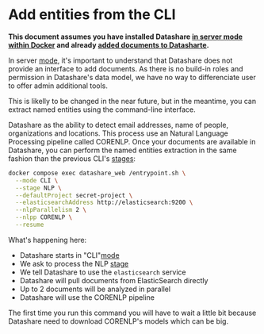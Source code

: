 # Add entities from the CLI

**This document assumes you have installed Datashare [in server mode within Docker](/server-mode/install-with-docker.md) and already [added documents to Datasharte](/server-mode/add-documents-from-the-cli.md).**

In server [mode](/concepts/running-modes.md), it's important to understand that Datashare does not provide an interface to add documents. As there is no build-in roles and permission in Datashare's data model, 
we have no way to differenciate user to offer admin additional tools.

This is likelly to be changed in the near future, but in the meantime, you can extract 
named entities using the command-line interface.

Datashare as the ability to detect email addresses, name of people, organizations and locations.
This process use an Natural Language Processing pipeline called CORENLP. Once your
documents are available in Datashare, you can perform the named entities extraction
in the same fashion than the previous CLI's [stages](/concepts/cli-stages.md):

```bash
docker compose exec datashare_web /entrypoint.sh \
  --mode CLI \
  --stage NLP \
  --defaultProject secret-project \
  --elasticsearchAddress http://elasticsearch:9200 \
  --nlpParallelism 2 \
  --nlpp CORENLP \
  --resume
```

What's happening here:

* Datashare starts in "CLI"[mode](/concepts/running-modes.md)
* We ask to process the NLP [stage](/concepts/cli-stages.md)
* We tell Datashare to use the `elasticsearch` service
* Datashare will pull documents from ElasticSearch directly 
* Up to 2 documents will be analyzed in parallel
* Datashare will use the CORENLP pipeline

The first time you run this command you will have to wait a little bit because
Datashare need to download CORENLP's models which can be big.